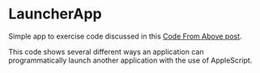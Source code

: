 # LauncherApp

Simple app to exercise code discussed in this [Code From Above post](http://codefromabove.com/2015/01/os-x-launching-another-application-programmatically/).

This code shows several different ways an application can programmatically launch another application with the use of AppleScript.
